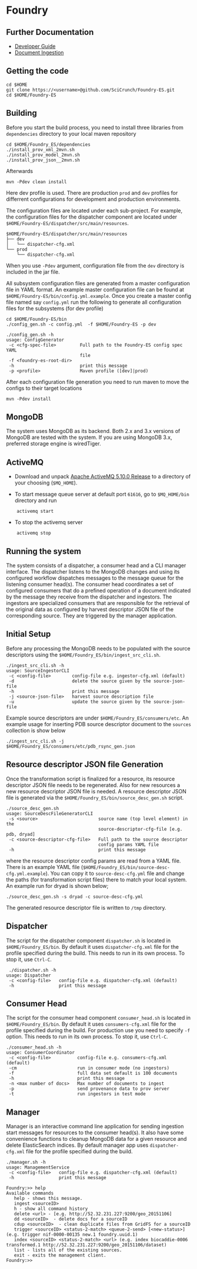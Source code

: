 Foundry
=======
Further Documentation
---------------------

 * [Developer Guide](doc/dev_guide.md)
 * [Document Ingestion](doc/doc_ingestion.md)


Getting the code
----------------

    cd $HOME
    git clone https://<username>@github.com/SciCrunch/Foundry-ES.git
    cd $HOME/Foundry-ES

Building
--------

Before you start the build process, you need to install three libraries 
from `dependencies` directory to your local maven repository
    
    cd $HOME/Foundry_ES/dependencies
    ./install_prov_xml_2mvn.sh
    ./install_prov_model_2mvn.sh
    ./install_prov_json__2mvn.sh

Afterwards

    mvn -Pdev clean install 

Here dev profile is used. There are production `prod` and `dev` profiles for differrent configurations for development and production environments.

The configuration files are located under each sub-project. For example, 
the configuration files for the dispatcher component are located under
`$HOME/Foundry-ES/dispatcher/src/main/resources`.

```
$HOME/Foundry-ES/dispatcher/src/main/resources
├── dev
│   └── dispatcher-cfg.xml
└── prod
    └── dispatcher-cfg.xml
```

When you use `-Pdev` argument, configuration file from the `dev` directory is 
included in the jar file.

All subsystem configuration files are generated from a master configuration file in YAML format. 
An example master configuration file can be found at `$HOME/Foundry-ES/bin/config.yml.example`.
Once you create a master config file named say `config.yml` run the following to generate all configuration files for the subsystems (for dev profile)

```
cd $HOME/Foundry-ES/bin
./config_gen.sh -c config.yml  -f $HOME/Foundry-ES -p dev

```

```
./config_gen.sh -h 
usage: ConfigGenerator
 -c <cfg-spec-file>         Full path to the Foundry-ES config spec YAML
                            file
 -f <foundry-es-root-dir>
 -h                         print this message
 -p <profile>               Maven profile ([dev]|prod)

```
After each configuration file generation you need to run maven to move the configs to their target locations

    mvn -Pdev install 

MongoDB
--------

The system uses MongoDB as its backend. Both 2.x and 3.x versions of MongoDB are tested with the system. If you are using MongoDB 3.x, preferred storage engine is wiredTiger.

ActiveMQ
--------

* Download and unpack [Apache ActiveMQ 5.10.0 Release](http://activemq.apache.org/activemq-5100-release.html) to a directory of your choosing (`$MQ_HOME`).

* To start message queue server at default port `61616`, go to `$MQ_HOME/bin` directory and run
```
    activemq start 
```
* To stop the activemq server
```
    activemq stop
```

Running the system
------------------

The system consists of a dispatcher, a consumer head and a CLI manager interface. 
The dispatcher listens to the MongoDB changes and using 
its configured workflow dispatches messages to the message queue for the 
listening consumer head(s). The consumer head coordinates a set of configured 
consumers that do a prefined operation of a document indicated by the message 
they receive from the dispatcher and ingestors. The ingestors are specialized 
consumers that are responsible for the retrieval of the original data as 
configured by harvest descriptor JSON file of the corresponding source. 
They are triggered by the manager application. 

## Initial Setup

Before any processing the MongoDB needs to be populated with the source descriptors using
the `$HOME/Foundry_ES/bin/ingest_src_cli.sh`. 

```
./ingest_src_cli.sh -h
usage: SourceIngestorCLI
 -c <config-file>        config-file e.g. ingestor-cfg.xml (default)
 -d                      delete the source given by the source-json-file
 -h                      print this message
 -j <source-json-file>   harvest source description file
 -u                      update the source given by the source-json-file
```

Example source descriptors are under `$HOME/Foundry_ES/consumers/etc`.
An example usage for inserting PDB source descriptor document to the `sources` collection is show below

```
./ingest_src_cli.sh -j $HOME/Foundry_ES/consumers/etc/pdb_rsync_gen.json
```
## Resource descriptor JSON file Generation

Once the transformation script is finalized for a resource, its resource descriptor 
JSON file needs to be regenerated. Also for new resources a new resource descriptor 
JSON file is needed. A resource descriptor JSON file is generated via the `$HOME/Foundry_ES/bin/source_desc_gen.sh` script.

```
./source_desc_gen.sh
usage: SourceDescFileGeneratorCLI
 -s <source>                       source name (top level element) in the
                                   source-descriptor-cfg-file [e.g. pdb, dryad]
 -c <source-descriptor-cfg-file>   Full path to the source descriptor
                                   config params YAML file
 -h                                print this message
```

where the resource descriptor config params are read from a YAML file. There is an example YAML file (`$HOME/Foundry_ES/bin/source-desc-cfg.yml.example`). You can copy 
it to `source-desc-cfg.yml` file and change the paths (for transformation script files) there to match your local system. An example run for dryad is shown below;
```
./source_desc_gen.sh -s dryad -c source-desc-cfg.yml
```
The generated resource descriptor file is written to `/tmp` directory.

## Dispatcher

The script for the dispatcher component `dispatcher.sh` is located in 
`$HOME/Foundry_ES/bin`. By default it uses `dispatcher-cfg.xml` file for the 
profile specified during the build. This needs to run in its own process. 
To stop it, use `Ctrl-C`.

```
 ./dispatcher.sh -h
usage: Dispatcher
 -c <config-file>   config-file e.g. dispatcher-cfg.xml (default)
 -h                 print this message
```


## Consumer Head
The script for the consumer head component `consumer_head.sh` is located in 
`$HOME/Foundry_ES/bin`. By default it uses `consumers-cfg.xml` file for the 
profile specified during the build. For production use you need to specify 
 `-f` option. This needs to run in its own process. To stop it, use `Ctrl-C`.


```
./consumer_head.sh -h
usage: ConsumerCoordinator
 -c <config-file>          config-file e.g. consumers-cfg.xml (default)
 -cm                       run in consumer mode (no ingestors)
 -f                        full data set default is 100 documents
 -h                        print this message
 -n <max number of docs>   Max number of documents to ingest
 -p                        send provenance data to prov server
 -t                        run ingestors in test mode
```

## Manager

Manager is an interactive command line application for sending ingestion start messages for resources to the consumer head(s). 
It also have some convenience functions to cleanup MongoDB data for a given resource and delete ElasticSearch indices. 
By default manager app uses `dispatcher-cfg.xml` file for the profile specified 
during the build. 

```
./manager.sh -h
usage: ManagementService
 -c <config-file>   config-file e.g. dispatcher-cfg.xml (default)
 -h                 print this message
```

```
Foundry:>> help
Available commands
   help - shows this message.
   ingest <sourceID>
   h - show all command history
   delete <url> - [e.g. http://52.32.231.227:9200/geo_20151106]
   dd <sourceID>  - delete docs for a sourceID
   cdup <sourceID>  - clean duplicate files from GridFS for a sourceID
   trigger <sourceID> <status-2-match> <queue-2-send> [<new-status>] (e.g. trigger nif-0000-00135 new.1 foundry.uuid.1)
   index <sourceID> <status-2-match> <url> (e.g. index biocaddie-0006 transformed.1 http://52.32.231.227:9200/geo_20151106/dataset)
   list - lists all of the existing sources.
   exit - exits the management client.
Foundry:>> 

```



